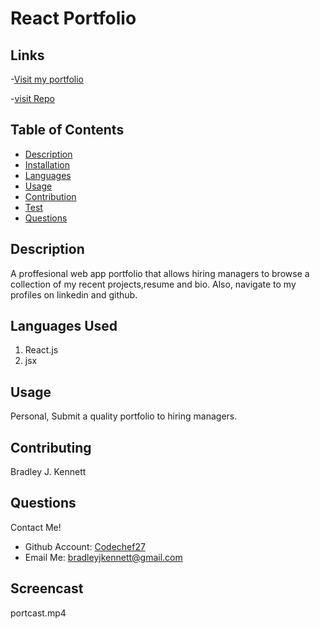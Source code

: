 

  # React Portfolio

  ## Links

  -[Visit my portfolio](https://codechef27.github.io/react-portfolio/)

  -[visit Repo](https://github.com/Codechef27/react-portfolio)

  ## Table of Contents

  - [Description](#description)
  - [Installation](#install-instructions)
  - [Languages](#languages-used)
  - [Usage](#usage)
  - [Contribution](#contributing)
  - [Test](#test)
  - [Questions](#questions)

  ## Description

  A proffesional web app portfolio that allows hiring managers to browse a collection of my recent projects,resume and bio. Also, navigate to my profiles on linkedin and github. 

  ## Languages Used

  1. React.js
  2. jsx

  ## Usage 

  Personal, Submit a quality portfolio to hiring managers.

  ## Contributing

  Bradley J. Kennett

  ## Questions

  Contact Me!

  * Github Account:  [Codechef27](https://github.com/Codechef27)
  * Email Me:  bradleyjkennett@gmail.com

  ## Screencast
  portcast.mp4
